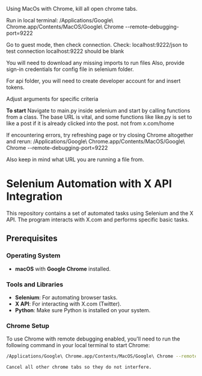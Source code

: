 Using MacOs with Chrome, kill all open chrome tabs.

Run in local terminal: /Applications/Google\ Chrome.app/Contents/MacOS/Google\ Chrome --remote-debugging-port=9222

Go to guest mode, then check connection.
Check: localhost:9222/json to test connection
localhost:9222 should be blank


You will need to download any missing imports to run files
Also, provide sign-in credentials for config file in selenium folder. 

For api folder, you will need to create developer account for and insert tokens.

Adjust arguments for specific criteria 


**To start**
Navigate to main.py inside selenium and start by calling functions from a class. The base URL is vital, and some functions like like.py is set to like a post if it is already clicked into the post.
not from x.com/home 

If encountering errors, try refreshing page or try closing Chrome altogether and rerun: /Applications/Google\ Chrome.app/Contents/MacOS/Google\ Chrome --remote-debugging-port=9222
 
Also keep in mind what URL you are running a file from. 









# Selenium Automation with X API Integration

This repository contains a set of automated tasks using Selenium and the X API. The program interacts with X.com and performs specific basic tasks.

## Prerequisites

### Operating System
- **macOS** with **Google Chrome** installed.

### Tools and Libraries
- **Selenium**: For automating browser tasks.
- **X API**: For interacting with X.com (Twitter).
- **Python**: Make sure Python is installed on your system.

### Chrome Setup
To use Chrome with remote debugging enabled, you'll need to run the following command in your local terminal to start Chrome:

```bash
/Applications/Google\ Chrome.app/Contents/MacOS/Google\ Chrome --remote-debugging-port=9222

Cancel all other chrome tabs so they do not interfere. 



